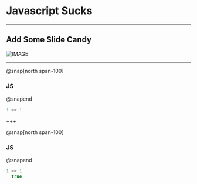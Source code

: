 # Javascript Sucks

---

## Add Some Slide Candy

![IMAGE](assets/img/presentation.png)

---

@snap[north span-100]
### JS
@snapend

```javascript zoom-18
1 == 1
```

+++

@snap[north span-100]
### JS
@snapend

```javascript zoom-18
1 == 1
  true
```

